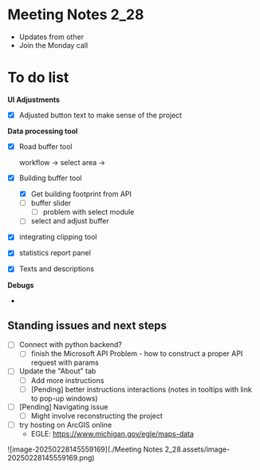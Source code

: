# Meeting Notes 2_28

- Updates from other
- Join the Monday call

# To do list

**UI Adjustments**

- [x] Adjusted button text to make sense of the project



**Data processing tool**

- [x] Road buffer tool

  workflow -> select area -> 

- [x] Building buffer tool

  - [x] Get building footprint from API
  - [ ] buffer slider
    - [ ] problem with select module
  - [ ] select and adjust buffer

- [x] integrating clipping tool

- [x] statistics report panel

- [x] Texts and descriptions



**Debugs**

- 



## Standing issues and next steps

- [ ] Connect with python backend?
  - [ ] finish the Microsoft API Problem - how to construct a proper API request with params
- [ ] Update the "About" tab
  - [ ] Add more instructions
  - [ ] [Pending] better instructions interactions (notes in tooltips with link to pop-up windows)
- [ ] [Pending] Navigating issue
  - [ ] Might involve reconstructing the project
- [ ] try hosting on ArcGIS online
  - EGLE: https://www.michigan.gov/egle/maps-data

![image-20250228145559169](./Meeting Notes 2_28.assets/image-20250228145559169.png)